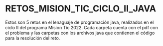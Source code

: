 # RETOS_MISION_TIC_CICLO_II_JAVA
 Estos son 5 retos en el lenaguaje de programación java, realizados en el ciclo II del programa Mision Tic 2022. Cada carpeta cuenta con el pdf con el problema y las carpetas con los archivos java que contienen el código para la resolución del reto.
